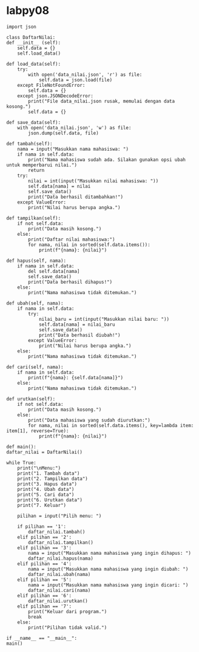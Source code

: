 # labpy08

    import json

    class DaftarNilai:
    def __init__ (self):
        self.data = {}
        self.load_data()

    def load_data(self):
        try:
            with open('data_nilai.json', 'r') as file:
                self.data = json.load(file)
        except FileNotFoundError:
            self.data = {}
        except json.JSONDecodeError:
            print("File data_nilai.json rusak, memulai dengan data kosong.")
            self.data = {}

    def save_data(self):
        with open('data_nilai.json', 'w') as file:
            json.dump(self.data, file)

    def tambah(self):
        nama = input("Masukkan nama mahasiswa: ")
        if nama in self.data:
            print("Nama mahasiswa sudah ada. Silakan gunakan opsi ubah untuk memperbarui nilai.")
            return
        try:
            nilai = int(input("Masukkan nilai mahasiswa: "))
            self.data[nama] = nilai
            self.save_data()
            print("Data berhasil ditambahkan!")
        except ValueError:
            print("Nilai harus berupa angka.")

    def tampilkan(self):
        if not self.data:
            print("Data masih kosong.")
        else:
            print("Daftar nilai mahasiswa:")
            for nama, nilai in sorted(self.data.items()):
                print(f"{nama}: {nilai}")

    def hapus(self, nama):
        if nama in self.data:
            del self.data[nama]
            self.save_data()
            print("Data berhasil dihapus!")
        else:
            print("Nama mahasiswa tidak ditemukan.")

    def ubah(self, nama):
        if nama in self.data:
            try:
                nilai_baru = int(input("Masukkan nilai baru: "))
                self.data[nama] = nilai_baru
                self.save_data()
                print("Data berhasil diubah!")
            except ValueError:
                print("Nilai harus berupa angka.")
        else:
            print("Nama mahasiswa tidak ditemukan.")

    def cari(self, nama):
        if nama in self.data:
            print(f"{nama}: {self.data[nama]}")
        else:
            print("Nama mahasiswa tidak ditemukan.")

    def urutkan(self):
        if not self.data:
            print("Data masih kosong.")
        else:
            print("Data mahasiswa yang sudah diurutkan:")
            for nama, nilai in sorted(self.data.items(), key=lambda item: item[1], reverse=True):
                print(f"{nama}: {nilai}")

    def main():
    daftar_nilai = DaftarNilai()

    while True:
        print("\nMenu:")
        print("1. Tambah data")
        print("2. Tampilkan data")
        print("3. Hapus data")
        print("4. Ubah data")
        print("5. Cari data")
        print("6. Urutkan data")
        print("7. Keluar")

        pilihan = input("Pilih menu: ")

        if pilihan == '1':
            daftar_nilai.tambah()
        elif pilihan == '2':
            daftar_nilai.tampilkan()
        elif pilihan == '3':
            nama = input("Masukkan nama mahasiswa yang ingin dihapus: ")
            daftar_nilai.hapus(nama)
        elif pilihan == '4':
            nama = input("Masukkan nama mahasiswa yang ingin diubah: ")
            daftar_nilai.ubah(nama)
        elif pilihan == '5':
            nama = input("Masukkan nama mahasiswa yang ingin dicari: ")
            daftar_nilai.cari(nama)
        elif pilihan == '6':
            daftar_nilai.urutkan()
        elif pilihan == '7':
            print("Keluar dari program.")
            break
        else:
            print("Pilihan tidak valid.")

    if __name__ == "__main__":
    main()

